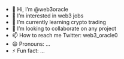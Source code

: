 - 👋 Hi, I’m @web3oracle
- 👀 I’m interested in web3 jobs 
- 🌱 I’m currently learning crypto trading 
- 💞️ I’m looking to collaborate on any project 
- 📫 How to reach me Twitter: web3_oracle0
- 😄 Pronouns: ...
- ⚡ Fun fact: ...

<!---
web3oracle/web3oracle is a ✨ special ✨ repository because its `README.md` (this file) appears on your GitHub profile.
You can click the Preview link to take a look at your changes.
--->
